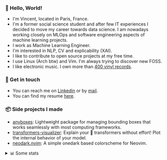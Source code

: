 ### 👋 Hello, World!

- I'm Vincent, located in Paris, France.
- I'm a former social science student and after few IT experiences I decided to move my career towards data science. I am nowadays working closely on MLOps and software engineering aspects of machine learning projects.
- I work as Machine Learning Engineer.
- I'm interested in NLP, CV and explicability (XAI).
- I like to contribute to open source projects at my free time.
- I use Linux (Arch btw) and Vim. I'm always trying to discover new FOSS.
- I like electronic music. I own more than [400 vinyl records](https://www.discogs.com/user/Voigt_Kampff/collection).

### 🔗 Get in touch

- You can reach me on [Linkedin](https://www.linkedin.com/in/vincent-duchauffour-3a9641155/) or by [mail](mailto:vincent.duchauffour@proton.me).
- You can find my resume [here](https://raw.githubusercontent.com/VDuchauffour/resume/main/resume.pdf).

### 📦 Side projects I made

- [anyboxes](https://github.com/VDuchauffour/anyboxes): Lightweight package for managing bounding boxes that works seamlessly with most computing frameworks.
- [transformers-visualizer](https://github.com/VDuchauffour/transformers-visualizer): Explain your 🤗 transformers without effort! Plot the internal behavior of your model. 
- [neodark.nvim](https://github.com/VDuchauffour/neodark.nvim): A simple onedark based colorscheme for Neovim.

<details><summary>📊 Some stats</summary>  
  
<p align="center">
  <img alt="VDuchauffour's github stats" src="https://github-readme-stats.vercel.app/api?username=VDuchauffour&include_all_commits=true&show_icons=true&theme=react"/>
  <br />
  <img alt="VDuchauffour's streak stats" src="https://streak-stats.demolab.com?user=VDuchauffour&theme=react"/>
  <br />
  <img alt="VDuchauffour's language stats" src="https://github-readme-stats.vercel.app/api/top-langs/?username=VDuchauffour&count_private=true&include_all_commits=true&show_icons=true&layout=compact&theme=react"/>
  <!--   <br />
  <img alt="VDuchauffour's Wakatime stats" src="https://github-readme-stats.vercel.app/api/wakatime?username=VDuchauffour&theme=react"/> -->
</p>

#### 🧭 Wakatime stats
<!--START_SECTION:waka-->
![Code Time](http://img.shields.io/badge/Code%20Time-840%20hrs-blue)

![Lines of code](https://img.shields.io/badge/From%20Hello%20World%20I%27ve%20Written-619.3%20thousand%20lines%20of%20code-blue)

**🐱 My GitHub Data** 

> 📦 978.2 kB Used in GitHub's Storage 
 > 
> 🏆 1,640 Contributions in the Year 2023
 > 
> 🚫 Not Opted to Hire
 > 
> 📜 9 Public Repositories 
 > 
> 🔑 1 Private Repositories 
 > 
**I'm a Night 🦉** 

```text
🌞 Morning                38 commits          █░░░░░░░░░░░░░░░░░░░░░░░░   05.61 % 
🌆 Daytime                240 commits         █████████░░░░░░░░░░░░░░░░   35.45 % 
🌃 Evening                234 commits         █████████░░░░░░░░░░░░░░░░   34.56 % 
🌙 Night                  165 commits         ██████░░░░░░░░░░░░░░░░░░░   24.37 % 
```
📅 **I'm Most Productive on Wednesday** 

```text
Monday                   148 commits         █████░░░░░░░░░░░░░░░░░░░░   21.86 % 
Tuesday                  71 commits          ███░░░░░░░░░░░░░░░░░░░░░░   10.49 % 
Wednesday                165 commits         ██████░░░░░░░░░░░░░░░░░░░   24.37 % 
Thursday                 122 commits         █████░░░░░░░░░░░░░░░░░░░░   18.02 % 
Friday                   77 commits          ███░░░░░░░░░░░░░░░░░░░░░░   11.37 % 
Saturday                 20 commits          █░░░░░░░░░░░░░░░░░░░░░░░░   02.95 % 
Sunday                   74 commits          ███░░░░░░░░░░░░░░░░░░░░░░   10.93 % 
```


📊 **This Week I Spent My Time On** 

```text
💬 Programming Languages: 
Lua                      5 hrs 17 mins       █████░░░░░░░░░░░░░░░░░░░░   21.52 % 
C++                      4 hrs 51 mins       █████░░░░░░░░░░░░░░░░░░░░   19.80 % 
Python                   4 hrs 28 mins       █████░░░░░░░░░░░░░░░░░░░░   18.24 % 
XML                      3 hrs 57 mins       ████░░░░░░░░░░░░░░░░░░░░░   16.13 % 
ActionScript 3           1 hr 39 mins        ██░░░░░░░░░░░░░░░░░░░░░░░   06.77 % 
```


 Last Updated on 31/08/2023 00:33:56 UTC
<!--END_SECTION:waka-->
</details>
